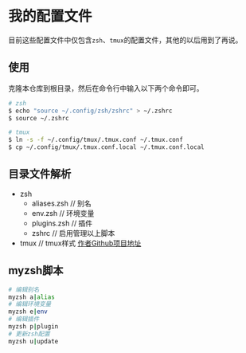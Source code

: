 # 我的配置文件

目前这些配置文件中仅包含`zsh`、`tmux`的配置文件，其他的以后用到了再说。

## 使用

克隆本仓库到根目录，然后在命令行中输入以下两个命令即可。

```bash
# zsh
$ echo "source ~/.config/zsh/zshrc" > ~/.zshrc
$ source ~/.zshrc

# tmux
$ ln -s -f ~/.config/tmux/.tmux.conf ~/.tmux.conf
$ cp ~/.config/tmux/.tmux.conf.local ~/.tmux.conf.local
```

## 目录文件解析

- zsh
  - aliases.zsh  // 别名
  - env.zsh  // 环境变量
  - plugins.zsh  // 插件
  - zshrc  // 启用管理以上脚本
- tmux // tmux样式 [作者Github项目地址](https://github.com/gpakosz/.tmux)

## myzsh脚本
```bash
# 编辑别名
myzsh a|alias
# 编辑环境变量
myzsh e|env
# 编辑插件
myzsh p|plugin
# 更新zsh配置
myzsh u|update
```

